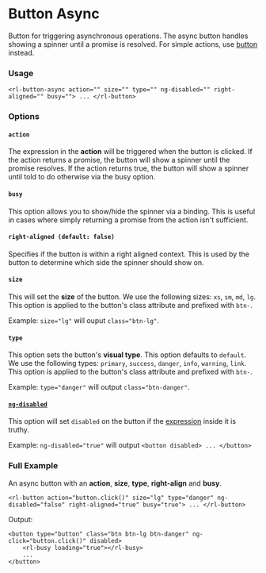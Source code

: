 # Button Async
Button for triggering asynchronous operations. The async button handles showing a spinner until a promise is resolved. For simple actions, use [button](/source/components/button/button.md) instead.

### Usage
```
<rl-button-async action="" size="" type="" ng-disabled="" right-aligned="" busy=""> ... </rl-button>
```
### Options

#### `action`

The expression in the **action** will be triggered when the button is clicked. If the action returns a promise, the button will show a spinner until the promise resolves. If the action returns true, the button will show a spinner until told to do otherwise via the busy option.

#### `busy`

This option allows you to show/hide the spinner via a binding. This is useful in cases where simply returning a promise from the action isn't sufficient.

#### `right-aligned (default: false)`

Specifies if the button is within a right aligned context. This is used by the button to determine which side the spinner should show on.

#### `size`

This will set the **size** of the button. We use the following sizes: `xs`, `sm`, `md`, `lg`. This option is applied to the button's class attribute and prefixed with `btn-`.

Example: `size="lg"` will ouput `class="btn-lg"`.

#### `type`

This option sets the button's **visual type**. This option defaults to `default`. We use the following types: `primary`, `success`, `danger`, `info`, `warning`, `link`. This option is applied to the button's class attribute and prefixed with `btn-`.

Example: `type="danger"` will output `class="btn-danger"`.


#### [`ng-disabled`](https://docs.angularjs.org/api/ng/directive/ngDisabled)

This option will set `disabled` on the button if the [expression](https://docs.angularjs.org/guide/expression) inside it is truthy.

Example: `ng-disabled="true"` will output `<button disabled> ... </button>`

### Full Example
An async button with an **action**, **size**, **type**, **right-align** and **busy**.
```
<rl-button action="button.click()" size="lg" type="danger" ng-disabled="false" right-aligned="true" busy="true"> ... </rl-button>
```
Output:
```
<button type="button" class="btn btn-lg btn-danger" ng-click="button.click()" disabled>
	<rl-busy loading="true"></rl-busy>
	...
</button>
```